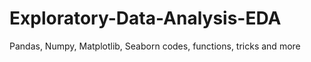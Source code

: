 # Exploratory-Data-Analysis-EDA
Pandas, Numpy, Matplotlib, Seaborn codes, functions, tricks and more
